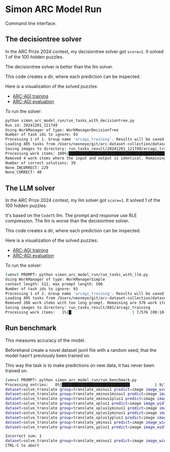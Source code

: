# Simon ARC Model Run

Command line interface.

## The decisiontree solver

In the ARC Prize 2024 contest, my decisiontree solver got `score=1`. It solved 1 of the 100 hidden puzzles.

The decisiontree solver is better than the llm solver.

This code creates a dir, where each prediction can be inspected.

Here is a visualization of the solved puzzles:
- [ARC-AGI training](https://neoneye.github.io/simon-arc-lab-web/model/2024-oct-17-1318/arcagi_training/)
- [ARC-AGI evaluation](https://neoneye.github.io/simon-arc-lab-web/model/2024-oct-17-1318/arcagi_evaluation/)

To run the solver:
```bash
python simon_arc_model_run/run_tasks_with_decisiontree.py
Run id: 20241201_121749
Using WorkManager of type: WorkManagerDecisionTree
Number of task ids to ignore: 93
Processing 1 of 1. Group name 'arcagi_training'. Results will be saved to 'run_tasks_result/20241201_121749/arcagi_training'
Loading 405 tasks from /Users/neoneye/git/arc-dataset-collection/dataset/ARC/data/training
Saving images to directory: run_tasks_result/20241201_121749/arcagi_training
Processing work items: 100%|████████████████████████████████████████████████████████| 273/273 [00:33<00:00,  8.25it/s, correct=39]
Removed 4 work items where the input and output is identical. Remaining are 269 work items.
Number of correct solutions: 39
None_INCORRECT: 229
None_CORRECT: 40
```

## The LLM solver

In the ARC Prize 2024 contest, my llm solver got `score=1`. It solved 1 of the 100 hidden puzzles.

It's based on the `CodeT5` llm. The prompt and response use RLE compression. The llm is worse than the decisiontree solver.

This code creates a dir, where each prediction can be inspected.

Here is a visualization of the solved puzzles:
- [ARC-AGI training](https://neoneye.github.io/simon-arc-lab-web/model/625/arcagi_training/)
- [ARC-AGI evaluation](https://neoneye.github.io/simon-arc-lab-web/model/625/arcagi_evaluation/)

To run the solver:
```bash
(venv) PROMPT> python simon_arc_model_run/run_tasks_with_llm.py 
Using WorkManager of type: WorkManagerSimple
context length: 512, max prompt length: 500
Number of task ids to ignore: 93
Processing 1 of 2. Group name 'arcagi_training'. Results will be saved to 'run_tasks_result/682/arcagi_training'
Loading 405 tasks from /Users/neoneye/git/arc-dataset-collection/dataset/ARC/data/training
Removed 268 work items with too long prompt. Remaining are 576 work items.
Saving images to directory: run_tasks_result/682/arcagi_training
Processing work items:   1%|█▏                          | 7/576 [00:10<10:38,  1.12s/it, correct=0]
```


## Run benchmark

This measures accuracy of the model. 

Beforehand create a novel dataset jsonl file with a random seed, that the model hasn't previously been trained on.

This way the task is to make predictions on new data, it has never been trained on.

```bash
(venv) PROMPT> python simon_arc_model_run/run_benchmark.py
Processing entries:   0%|██████████████████████████████           | 9/100000 [00:13<33:19:26,  1.20s/it]Correct sum: 9
dataset=solve_translate group=translate_xminus1 predict=image image_width=small image_height=small task_pixels=a: 1
dataset=solve_translate group=translate_xminus1minus1 predict=image image_width=small image_height=small task_pixels=a: 1
dataset=solve_translate group=translate_xminus1plus1 predict=image image_width=small image_height=small task_pixels=a: 1
dataset=solve_translate group=translate_xplus1 predict=image image_width=small image_height=small task_pixels=a: 1
dataset=solve_translate group=translate_xplus1yminus1 predict=image image_width=small image_height=small task_pixels=a: 1
dataset=solve_translate group=translate_xplus1yminus1 predict=image image_width=small image_height=small task_pixels=b: 1
dataset=solve_translate group=translate_xplus1yplus1 predict=image image_width=small image_height=small task_pixels=b: 1
dataset=solve_translate group=translate_yminus1 predict=image image_width=small image_height=small task_pixels=a: 1
dataset=solve_translate group=translate_yplus1 predict=image image_width=small image_height=small task_pixels=a: 1

Incorrect sum: 1
dataset=solve_translate group=translate_xminus1 predict=image image_width=small image_height=small task_pixels=b: 1
CTRL-C to abort
```
